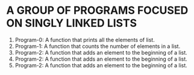 # A GROUP OF PROGRAMS FOCUSED ON SINGLY LINKED LISTS
1. Program-0: A function that prints all the elements of list.
2. Program-1: A function that counts the number of elements in a list.
3. Program-2: A function that adds an element to the beginning of a list.
3. Program-2: A function that adds an element to the beginning of a list.
3. Program-2: A function that adds an element to the beginning of a list.

